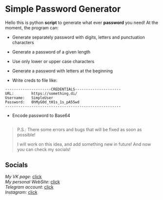 # Simple Password Generator

Hello this is python **script** to generate what ever **password** you
need! At the moment, the program can:

- Generate separately password with digits, letters and punctuation characters

- Generate a password of a given length

- Use only lower or upper case characters

- Generate a password with letters at the beginning

- Write creds to file like:

```
---------------------CREDENTIALS---------------------
URL:        https://something.di/
Username:   SimpleUser
Password:   0hMyG0d_tH1s_1s_pA55wd
-----------------------------------------------------
```

- Encode password to Base64

##

> P.S.: There some errors and bugs that will be fixed as soon as possible!
>
> I will work on this idea, and add something new in future! And now you
> can check my socials!

## Socials

*My VK page*: [click](https://vk.com/ozonet_t) \
*My personal WebSite*: [click](https://ozonett.github.io) \
*Telegram account*: [click](https://t.me/OzoNeT_T) \
*Instagram*: [click](https://www.instagram.com/_algoan_/) 